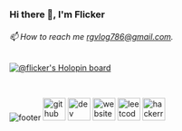 
### Hi there 👋, I'm Flicker
###### 📫 How to reach me rgvlog786@gmail.com.
  
  


[![@flicker's Holopin board](https://holopin.io/api/user/board?user=flicker)](https://holopin.io/@flicker)


  

 


<!---
Flicker-eth/Flicker-eth is a ✨ special ✨ repository because its `README.md` (this file) appears on your GitHub profile.
You can click the Preview link to take a look at your changes.
--->
<!---footer--->
![footer](https://user-images.githubusercontent.com/69352034/193635480-35d08ea0-539b-4669-8e15-0253099ef40e.png)
[<img src='https://cdn.jsdelivr.net/npm/simple-icons@3.0.1/icons/github.svg' alt='github' height='40'>](https://github.com/Flicker-eth)  [<img src='https://cdn.jsdelivr.net/npm/simple-icons@3.0.1/icons/dev-dot-to.svg' alt='dev' height='40'>](https://dev.to/flickereth)  [<img src='https://cdn.jsdelivr.net/npm/simple-icons@3.0.1/icons/icloud.svg' alt='website' height='40'>](https://flicker-eth.github.io/portfolioo/)    [<img src='https://cdn.jsdelivr.net/npm/simple-icons@3.0.1/icons/leetcode.svg' alt='leetcode' height='40'>](https://leetcode.com/thejerk/)  [<img src='https://cdn.jsdelivr.net/npm/simple-icons@3.0.1/icons/hackerrank.svg' alt='hackerrank' height='40'>](https://www.hackerrank.com/thejerk)  
